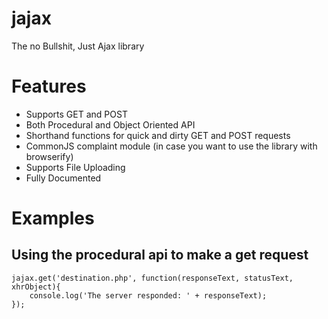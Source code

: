 # jajax

The no Bullshit, Just Ajax library

# Features

* Supports GET and POST
* Both Procedural and Object Oriented API
* Shorthand functions for quick and dirty GET and POST requests
* CommonJS complaint module (in case you want to use the library with browserify)
* Supports File Uploading
* Fully Documented

# Examples

## Using the procedural api to make a get request

    jajax.get('destination.php', function(responseText, statusText, xhrObject){
        console.log('The server responded: ' + responseText);
    });